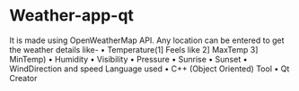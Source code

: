 # Weather-app-qt

 It is made using OpenWeatherMap API. 
 Any location can be entered to get the weather details like-
    • Temperature(1] Feels like 2] MaxTemp 3] MinTemp)
    • Humidity
    • Visibility
    • Pressure
    • Sunrise
    • Sunset
    • WindDirection and speed
Language used
    • C++ (Object Oriented)
Tool
    • Qt Creator
    
